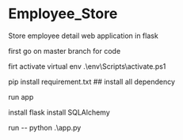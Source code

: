 # Employee_Store
Store employee detail web application in flask

first go on master branch for code

firt activate virtual env
.\env\Scripts\activate.ps1

pip install requirement.txt   ## install all dependency


run app 

install flask
install SQLAlchemy

run   -- python .\app.py
